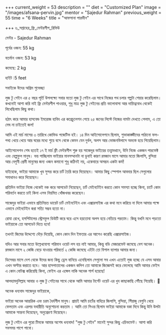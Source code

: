 +++
current_weight = 53
description = ""
diet = "Customized Plan"
image = "/images/afsana-pervin.jpg"
mentor = "Sajedur Rahman"
previous_weight = 55
time = "6 Weeks"
title = "আফসানা পারভীন"

+++
৬_সপ্তাহের_ফ্রি_মেন্টরশীপ_রিভিউ

মেন্টর - Sajedur Rahman

পূর্বের ওজন: 55 kg

বতর্মান ওজন: 53 kg

কমেছে: 2 kg

হাইট :5 feet

সবাইকে ঈদের অগ্রিম শুভেচ্ছা

লুজ টু গেইন এর ৫ বছর পূর্তি উপলক্ষ্যে সবার মতো লুজ টু গেইন এর সাথে নিজের পথ চলার গল্পটা শেয়ার করেছিলাম। কখনোই আশা করি নাই ফ্রি মেন্টরশীপ পাওয়ার, শুধু মাত্র লুজ টু গেইনের প্রতি ভালোবাসা আর দায়িত্ববোধ থেকেই লিখেছিলাম কিছু কথা।

হঠাৎ করে আমার হাসবেন্ড ইমরোজ হাবিব এর কগ্রেচুলেশন পেয়ে ২৫ জনের লিস্টে নিজের নামটা দেখতে পেলাম, এ তো মেঘ না চাইতেই জল!

আমি এই মার্চ মাসের ৩ তারিখে কোভিড পজেটিভ হই। ১৪ দিন আইসোলেশনে ছিলাম, শুভাকাঙ্ক্ষীদের পাঠানো ফল-পথ্য খেয়ে খেয়ে আর ঘরের মধ্যে শুয়ে বসে থেকে কেমন যেন দুর্বল, অলস আর ভোজনবিলাসে অভ্যস্ত হয়ে গিয়েছিলাম।

আইসোলেশন শেষ হতেই ১৭ ই মার্চ ফ্রী মেন্টরশীপ শুরু হয় সাজেদুর ভাইয়ের তত্ত্বাবধানে, উনি নিজে একজন পারফেক্ট এবং হেল্পফুল মানুষ। ভয় পাচ্ছিলাম ভাইয়ার মানসম্মানটা না ডুবাই কারণ রমজান মাসে আমার মতো জিলাপি, বুন্দিয়া আর বেগুনী প্রেমী মানুষের জন্য ওজন কমানো শুধু কঠিনই নয়, একেবারে অসম্ভব একটা কর্ম!

যাইহোক, ভাইয়া আমাকে খুব সুন্দর করে চার্ট তৈরি করে দিয়েছেন। আমার কিছু স্পেশাল আবদার ছিল সেগুলোর সমাধানও করে দিয়েছেন।

প্রতিদিন ভাইয়া নিজে থেকেই নক করে আপডেট নিয়েছেন, চার্ট মেইনটেইন করতে কোন সমস্যা হচ্ছে কিনা, চার্টে কোন পরিবর্তন করতে চাই কিনা এসব নিয়মিত খোঁজখবর করেছেন।

সাজেদুর ভাইয়া এভাবে প্রতিনিয়ত ডায়েট চার্ট মেইনটেইন এবং এক্সারসাইজ এর কথা মনে করিয়ে না দিলে আমার পক্ষে এভাবে মেইনটেইন করা সত্যি সম্ভব হতো না।

রোযা রেখে, হসপিটালের স্ট্রেসফুল ডিউটি করে ঘরে এসে হয়তোবা অলস হয়ে নেতিয়ে পরতাম। কিন্তু যখনি মনে পড়তো ভাইয়াকে তো আপডেট দিতে হবে!

তখনই জিমের উদ্দেশ্যে দৌড় দিয়েছি, কোন কোন দিন ইফতার এর আগেও করেছি এক্সারসাইজ।

যদিও আর সবার মতো উল্লেখযোগ্য পরিমান ওয়েট লস হয় নাই আমার, কিন্তু বডি মেজারমেন্ট কমেছে বেশ অনেক। রমজান মাসে ২ কেজি বেড়ে যাওয়ার পরিবর্তে ২ কেজি কমেছে এইটা তো বিশাল ব্যাপার আমার জন্য।

ডিসেম্বর মাসে দেশ থেকে ঈদের জন্য কিছু ড্রেস বানিয়ে এনেছিলাম সেগুলো সব এখন এতোই লুজ হচ্ছে যে এসব আবার এখন অল্টার করাতে হবে। আর হাসপাতালের একজন কলিগ তো আমাকে জিজ্ঞেসই করে ফেলেছে আমি আমার ফেইস এ কোন বোটক্স করিয়েছি কিনা, ফেইস এর এঙ্গেল নাকি অনেক শার্প হয়েছে!

আলহামদুলিল্লাহ আবার ও লুজ টু গেইনের সাথে থেকে আমি আমার টার্গেট ওয়েট এর খুব কাছাকাছি পৌঁছে গিয়েছি। 🥰

অনেক ধন্যবাদ সাজেদুর ভাইয়াকে,

ভাইয়া অনেক আন্তরিক এবং চরম ধৈর্যশীল মানুষ। প্রায়ই আমি চার্টের বাহিরে জিলাপি, বুন্দিয়া, পিঁয়াজু বেগুনি খেয়ে ফেলতাম এবং এরপর যথারীতি অনুশোচনা করতাম । আমি তো সিওর ছিলাম ভাইয়া আমাকে বকা দিবে কিন্তু উনি উলটা আমাকে সান্তনা দিয়েছেন, অনুপ্রেরণা দিয়েছেন।

লুজ টু গেইন এর পুরো টিমকে আমার অশেষ ধন্যবাদ! "লুজ টু গেইন" মানেই সুন্দর কিছু এচিভমেন্ট। আশা করি সবসময় পাশে পাবো।